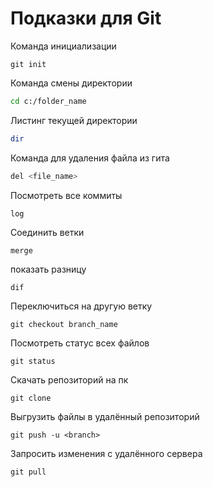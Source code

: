 # Подказки для Git

Команда инициализации 
```
git init
```
Команда смены директории
```sh
cd c:/folder_name
```
Листинг текущей директории
```sh
dir
```
Команда для удаления файла из гита
```sh
del <file_name>
```
Посмотреть все коммиты 
```sh
log
```

Соединить ветки
```
merge
```
показать разницу
```
dif
```
Переключиться на другую ветку
```
git checkout branch_name
```
Посмотреть статус всех файлов 
```
git status
```
Скачать репозиторий на пк
```
git clone
```
Выгрузить файлы в удалённый репозиторий 
```
git push -u <branch>
```
Запросить изменения с удалённого сервера
```
git pull
```


